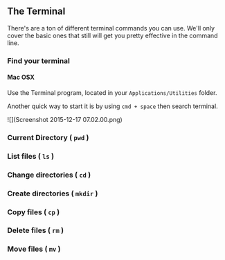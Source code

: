 ## The Terminal

There's are a ton of different terminal commands you can use. We'll only cover the basic ones that still will get you pretty effective in the command line.

### Find your terminal

#### Mac OSX

Use the Terminal program, located in your `Applications/Utilities` folder.

Another quick way to start it is by using `cmd + space` then search terminal.

![](Screenshot 2015-12-17 07.02.00.png)

### Current Directory ( `pwd` )

### List files ( `ls` )

### Change directories ( `cd` )

### Create directories ( `mkdir` )

### Copy files ( `cp` )

### Delete files ( `rm` )

### Move files ( `mv` )